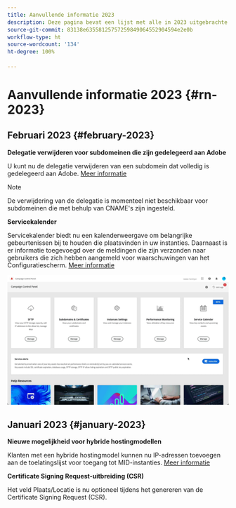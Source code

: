 ```yaml
---
title: Aanvullende informatie 2023
description: Deze pagina bevat een lijst met alle in 2023 uitgebrachte releases van het Configuratiescherm.
source-git-commit: 83138e63558125757259849064552904594e2e0b
workflow-type: ht
source-wordcount: '134'
ht-degree: 100%

---
```


# Aanvullende informatie 2023 {#rn-2023}

## Februari 2023 {#february-2023}

**Delegatie verwijderen voor subdomeinen die zijn gedelegeerd aan Adobe**

U kunt nu de delegatie verwijderen van een subdomein dat volledig is gedelegeerd aan Adobe. [Meer informatie](../subdomains-certificates/using/remove-delegated-subdomains.md)

>[!NOTE]
>
>De verwijdering van de delegatie is momenteel niet beschikbaar voor subdomeinen die met behulp van CNAME&#39;s zijn ingesteld.

**Servicekalender**

Servicekalender biedt nu een kalenderweergave om belangrijke gebeurtenissen bij te houden die plaatsvinden in uw instanties. Daarnaast is er informatie toegevoegd over de meldingen die zijn verzonden naar gebruikers die zich hebben aangemeld voor waarschuwingen van het Configuratiescherm. [Meer informatie](../service-events/service-events.md)

![](assets/do-not-localize/gif-calendar.gif)

## Januari 2023 {#january-2023}

**Nieuwe mogelijkheid voor hybride hostingmodellen**

Klanten met een hybride hostingmodel kunnen nu IP-adressen toevoegen aan de toelatingslijst voor toegang tot MID-instanties. [Meer informatie](../instances-settings/using/ip-allow-listing-instance-access.md)

**Certificate Signing Request-uitbreiding (CSR)**

Het veld Plaats/Locatie is nu optioneel tijdens het genereren van de Certificate Signing Request (CSR).

